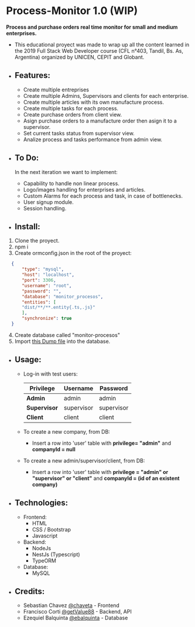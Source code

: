 # Process-Monitor 1.0 (WIP)
**Process and purchase orders real time monitor for small and medium enterprises.**

- This educational proyect was made to wrap up all the content learned in the 2019 Full Stack Web Developer course (CFL n°403, Tandil, Bs. As, Argentina) organized by UNICEN, CEPIT and Globant.

- ## Features:
  - Create multiple entreprises
  - Create multiple Admins, Supervisors and clients for each enterprise.
  - Create multiple articles with its own manufacture process.
  - Create multiple tasks for each process.
  - Create purchase orders from client view.
  - Asign purchase orders to a manufacture order then asign it to a supervisor.
  - Set current tasks status from supervisor view.
  - Analize process and tasks performance from admin view.

- ## To Do:
  In the next iteration we want to implement:
    - Capability to handle non linear process.
    - Logo/images handling for enterprises and articles.
    - Custom Alarms for each process and task, in case of bottlenecks.
    - User signup module.
    - Session handling.

- ## Install: 
1. Clone the proyect.
2. npm i
3. Create ormconfig.json in the root of the proyect:
  ```json       
    {
        "type": "mysql",
        "host": "localhost",
        "port": 3306,
        "username": "root",
        "password": "",
        "database": "monitor_procesos",
        "entities": [
        "dist/**/**.entity{.ts,.js}"
        ],
        "synchronize": true
    }
  ```
4. Create database called "monitor-procesos"
5. Import [this Dump file]() into the database. 

- ## Usage:
  - Log-in with test users: 
 
    Privilege      | Username   | Password
    ----------     | ---------  | --------
    **Admin**      | admin      | admin
    **Supervisor** | supervisor | supervisor
    **Client**     | client     | client

  - To create a new company, from DB:
    - Insert a row into 'user' table with **privilege= "admin"**  and **companyId = null**

  - To create a new admin/supervisor/client, from DB:
    - Insert a row into 'user' table with **privilege = "admin" or "supervisor" or "client"** and **companyId = (id of an existent company)**

- ## Technologies:
  - Frontend:
    - HTML
    - CSS / Bootstrap
    - Javascript
  - Backend:
    - NodeJs
    - NestJs (Typescript)
    - TypeORM
  - Database:
    - MySQL

- ## Credits:

  - Sebastian Chavez [@chaveta](https://github.com/chaveta) - Frontend
  - Francisco Corti  [@getValue88](https://github.com/getValue88) - Backend, API
  - Ezequiel Balquinta [@ebalquinta](https://github.com/ebalquinta) - Database
